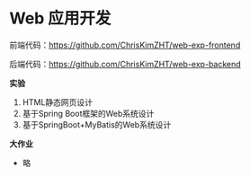 # Web 应用开发

前端代码：https://github.com/ChrisKimZHT/web-exp-frontend

后端代码：https://github.com/ChrisKimZHT/web-exp-backend

**实验**

1. HTML静态网页设计
2. 基于Spring Boot框架的Web系统设计
3. 基于SpringBoot+MyBatis的Web系统设计

**大作业**

- 略